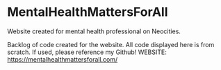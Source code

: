 # MentalHealthMattersForAll
Website created for mental health professional on Neocities.

Backlog of code created for the website. All code displayed here is from scratch. If used, please reference my Github!
WEBSITE: https://mentalhealthmattersforall.com/
